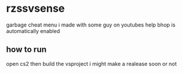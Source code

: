 # rzssvsense
garbage cheat menu i made with some guy on youtubes help
bhop is automatically enabled

## how to run
open cs2 then build the vsproject i might make a realease soon or not
